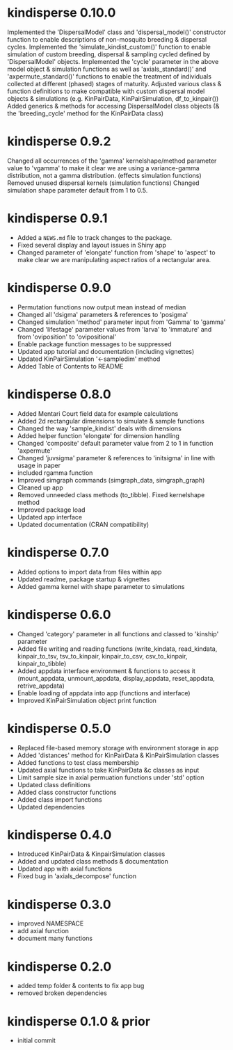 # kindisperse 0.10.0
Implemented the 'DispersalModel' class and 'dispersal_model()' constructor function to enable descriptions of non-mosquito breeding & dispersal cycles. 
Implemented the 'simulate_kindist_custom()' function to enable simulation of custom breeding, dispersal & sampling cycled defined by 'DispersalModel' objects. 
Implemented the 'cycle' parameter in the above model object & simulation functions as well as 'axials_standard()' and 'axpermute_standard()' functions to enable the treatment of individuals collected at different (phased) stages of maturity. 
Adjusted various class & function definitions to make compatible with custom dispersal model objects & simulations (e.g. KinPairData, KinPairSimulation, df_to_kinpair())
Added generics & methods for accessing DispersalModel class objects (& the 'breeding_cycle' method for the KinPairData class)


# kindisperse 0.9.2
Changed all occurrences of the 'gamma' kernelshape/method parameter value to 'vgamma' to make it clear we are using a variance-gamma distribution, not a gamma distribution. 
(effects simulation functions)
Removed unused dispersal kernels (simulation functions)
Changed simulation shape parameter default from 1 to 0.5. 

# kindisperse 0.9.1

* Added a `NEWS.md` file to track changes to the package.
* Fixed several display and layout issues in Shiny app
* Changed parameter of 'elongate' function from 'shape' to 'aspect' to make clear we are manipulating aspect ratios of a rectangular area. 

# kindisperse 0.9.0

* Permutation functions now output mean instead of median
* Changed all 'dsigma' parameters & references to 'posigma'
* Changed simulation 'method' parameter input from 'Gamma' to 'gamma'
* Changed 'lifestage' parameter values from 'larva' to 'immature' and from 'oviposition' to 'ovipositional'
* Enable package function messages to be suppressed
* Updated app tutorial and documentation (including vignettes)
* Updated KinPairSimulation '<-sampledim' method
* Added Table of Contents to README

# kindisperse 0.8.0

* Added Mentari Court field data for example calculations
* Added 2d rectangular dimensions to simulate & sample functions
* Changed the way 'sample_kindist' deals with dimensions
* Added helper function 'elongate' for dimension handling
* Changed 'composite' default parameter value from 2 to 1 in function 'axpermute'
* Changed 'juvsigma' parameter & references to 'initsigma' in line with usage in paper
* included rgamma function
* Improved simgraph commands (simgraph_data, simgraph_graph)
* Cleaned up app
* Removed unneeded class methods (to_tibble). Fixed kernelshape method
* Improved package load
* Updated app interface
* Updated documentation (CRAN compatibility)

# kindisperse 0.7.0

* Added options to import data from files within app
* Updated readme, package startup & vignettes
* Added gamma kernel with shape parameter to simulations

# kindisperse 0.6.0

* Changed 'category' parameter in all functions and classed to 'kinship' parameter
* Added file writing and reading functions (write_kindata, read_kindata, kinpair_to_tsv, tsv_to_kinpair, kinpair_to_csv, csv_to_kinpair, kinpair_to_tibble)
* Added appdata interface environment & functions to access it (mount_appdata, unmount_appdata, display_appdata, reset_appdata, retrive_appdata)
* Enable loading of appdata into app (functions and interface)
* Improved KinPairSimulation object print function

# kindisperse 0.5.0

* Replaced file-based memory storage with environment storage in app
* Added 'distances' method for KinPairData & KinPairSimulation classes
* Added functions to test class membership
* Updated axial functions to take KinPairData &c classes as input
* Limit sample size in axial permuation functions under 'std' option
* Updated class definitions
* Added class constructor functions
* Added class import functions
* Updated dependencies

# kindisperse 0.4.0

* Introduced KinPairData & KinpairSimulation classes
* Added and updated class methods & documentation
* Updated app with axial functions
* Fixed bug in 'axials_decompose' function

# kindisperse 0.3.0

* improved NAMESPACE
* add axial function
* document many functions

# kindisperse 0.2.0

* added temp folder & contents to fix app bug
* removed broken dependencies

# kindisperse 0.1.0 & prior

* initial commit
